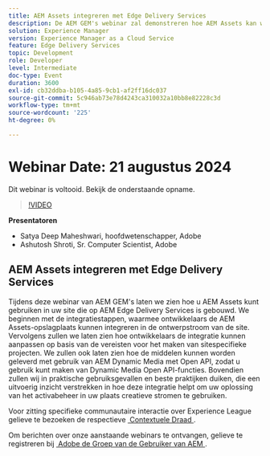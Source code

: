```yaml
---
title: AEM Assets integreren met Edge Delivery Services
description: De AEM GEM's webinar zal demonstreren hoe AEM Assets kan worden geïntegreerd in sites die zijn gebouwd op AEM Edge Delivery Services, hoe de integratie kan worden aangepast, hoe middelen kunnen worden geleverd met AEM Dynamic Media met Open API en hoe praktijkvoorbeelden en best practices kunnen worden verkend.
solution: Experience Manager
version: Experience Manager as a Cloud Service
feature: Edge Delivery Services
topic: Development
role: Developer
level: Intermediate
doc-type: Event
duration: 3600
exl-id: cb32ddba-b105-4a85-9cb1-af2ff16dc037
source-git-commit: 5c946ab73e78d4243ca310032a10bb8e82228c3d
workflow-type: tm+mt
source-wordcount: '225'
ht-degree: 0%

---
```



# Webinar Date: 21 augustus 2024

Dit webinar is voltooid. Bekijk de onderstaande opname.

>[!VIDEO](https://video.tv.adobe.com/v/3433046/?quality=12&learn=on)

**Presentatoren**

* Satya Deep Maheshwari, hoofdwetenschapper, Adobe
* Ashutosh Shroti, Sr. Computer Scientist, Adobe

## AEM Assets integreren met Edge Delivery Services

Tijdens deze webinar van AEM GEM&#39;s laten we zien hoe u AEM Assets kunt gebruiken in uw site die op AEM Edge Delivery Services is gebouwd.  We beginnen met de integratiestappen, waarmee ontwikkelaars de AEM Assets-opslagplaats kunnen integreren in de ontwerpstroom van de site. Vervolgens zullen we laten zien hoe ontwikkelaars de integratie kunnen aanpassen op basis van de vereisten voor het maken van sitespecifieke projecten. We zullen ook laten zien hoe de middelen kunnen worden geleverd met gebruik van AEM Dynamic Media met Open API, zodat u gebruik kunt maken van Dynamic Media Open API-functies. Bovendien zullen wij in praktische gebruiksgevallen en beste praktijken duiken, die een uitvoerig inzicht verstrekken in hoe deze integratie helpt om uw oplossing van het activabeheer in uw plaats creatieve stromen te gebruiken.

Voor zitting specifieke communautaire interactie over Experience League gelieve te bezoeken de respectieve [&#x200B; Contextuele Draad &#x200B;](https://adobe.ly/3LSCVfX).

Om berichten over onze aanstaande webinars te ontvangen, gelieve te registreren bij [&#x200B; Adobe de Groep van de Gebruiker van AEM &#x200B;](https://aem-augs.adobe.com/).
